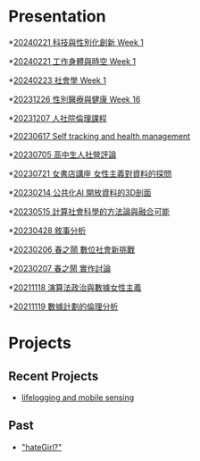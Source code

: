 # Presentation
*[20240221 科技與性別化創新 Week 1]()

*[20240221 工作身體與時空 Week 1](https://docs.google.com/presentation/d/e/2PACX-1vSWxWxkr9Ya4u1pQ_4SW4Eg0cQ5R2ZSr-YW8gARoSJzf4TUzQnKEQgBt2Lj-3DRcuKzLbov28_IlWNS/pub?start=false&loop=false&delayms=3000)

*[20240223 社會學 Week 1]()

*[20231226 性別醫療與健康 Week 16]()

*[20231207 人社院倫理課程]()

*[20230617 Self tracking and health management]()

*[20230705 高中生人社營評論]()

*[20230721 女書店講座 女性主義對資料的探問]()

*[20230214 公共化AI 開放資料的3D剖面]()

*[20230515 計算社會科學的方法論與融合可能]()

*[20230428 敘事分析]()

*[20230206 春之鬧 數位社會新挑戰]()

*[20230207 春之鬧 實作討論]()


*[20211118 演算法政治與數據女性主義]()

*[20211119 數據計劃的倫理分析]()


# Projects

## Recent Projects
* [lifelogging and mobile sensing]()

## Past
* ["hateGirl?"]()

